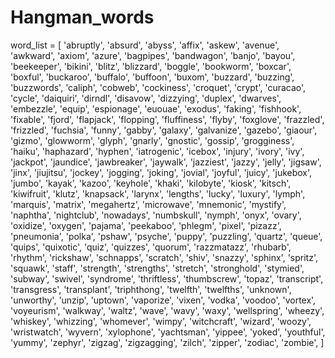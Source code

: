 # Hangman_words
word_list = [
'abruptly', 
'absurd', 
'abyss', 
'affix', 
'askew', 
'avenue', 
'awkward', 
'axiom', 
'azure', 
'bagpipes', 
'bandwagon', 
'banjo', 
'bayou', 
'beekeeper', 
'bikini', 
'blitz', 
'blizzard', 
'boggle', 
'bookworm', 
'boxcar', 
'boxful', 
'buckaroo', 
'buffalo', 
'buffoon', 
'buxom', 
'buzzard', 
'buzzing', 
'buzzwords', 
'caliph', 
'cobweb', 
'cockiness', 
'croquet', 
'crypt', 
'curacao', 
'cycle', 
'daiquiri', 
'dirndl', 
'disavow', 
'dizzying', 
'duplex', 
'dwarves', 
'embezzle', 
'equip', 
'espionage', 
'euouae', 
'exodus', 
'faking', 
'fishhook', 
'fixable', 
'fjord', 
'flapjack', 
'flopping', 
'fluffiness', 
'flyby', 
'foxglove', 
'frazzled', 
'frizzled', 
'fuchsia', 
'funny', 
'gabby', 
'galaxy', 
'galvanize', 
'gazebo', 
'giaour', 
'gizmo', 
'glowworm', 
'glyph', 
'gnarly', 
'gnostic', 
'gossip', 
'grogginess', 
'haiku', 
'haphazard', 
'hyphen', 
'iatrogenic', 
'icebox', 
'injury', 
'ivory', 
'ivy', 
'jackpot', 
'jaundice', 
'jawbreaker', 
'jaywalk', 
'jazziest', 
'jazzy', 
'jelly', 
'jigsaw', 
'jinx', 
'jiujitsu', 
'jockey', 
'jogging', 
'joking', 
'jovial', 
'joyful', 
'juicy', 
'jukebox', 
'jumbo', 
'kayak', 
'kazoo', 
'keyhole', 
'khaki', 
'kilobyte', 
'kiosk', 
'kitsch', 
'kiwifruit', 
'klutz', 
'knapsack', 
'larynx', 
'lengths', 
'lucky', 
'luxury', 
'lymph', 
'marquis', 
'matrix', 
'megahertz', 
'microwave', 
'mnemonic', 
'mystify', 
'naphtha', 
'nightclub', 
'nowadays', 
'numbskull', 
'nymph', 
'onyx', 
'ovary', 
'oxidize', 
'oxygen', 
'pajama', 
'peekaboo', 
'phlegm', 
'pixel', 
'pizazz', 
'pneumonia', 
'polka', 
'pshaw', 
'psyche', 
'puppy', 
'puzzling', 
'quartz', 
'queue', 
'quips', 
'quixotic', 
'quiz', 
'quizzes', 
'quorum', 
'razzmatazz', 
'rhubarb', 
'rhythm', 
'rickshaw', 
'schnapps', 
'scratch', 
'shiv', 
'snazzy', 
'sphinx', 
'spritz', 
'squawk', 
'staff', 
'strength', 
'strengths', 
'stretch', 
'stronghold', 
'stymied', 
'subway', 
'swivel', 
'syndrome', 
'thriftless', 
'thumbscrew', 
'topaz', 
'transcript', 
'transgress', 
'transplant', 
'triphthong', 
'twelfth', 
'twelfths', 
'unknown', 
'unworthy', 
'unzip', 
'uptown', 
'vaporize', 
'vixen', 
'vodka', 
'voodoo', 
'vortex', 
'voyeurism', 
'walkway', 
'waltz', 
'wave', 
'wavy', 
'waxy', 
'wellspring', 
'wheezy', 
'whiskey', 
'whizzing', 
'whomever', 
'wimpy', 
'witchcraft', 
'wizard', 
'woozy', 
'wristwatch', 
'wyvern', 
'xylophone', 
'yachtsman', 
'yippee', 
'yoked', 
'youthful', 
'yummy', 
'zephyr', 
'zigzag', 
'zigzagging', 
'zilch', 
'zipper', 
'zodiac', 
'zombie', 
]
